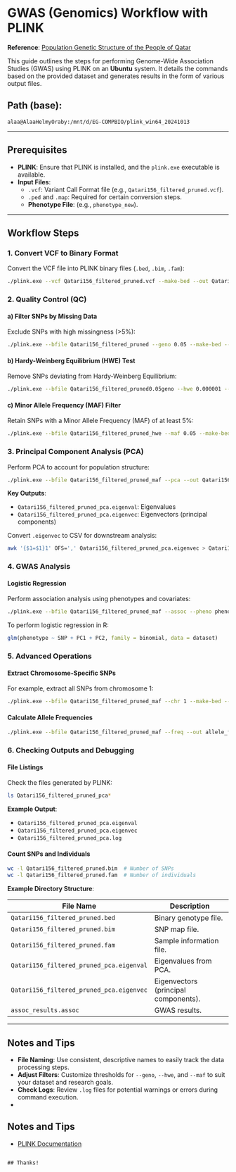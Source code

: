# GWAS (Genomics) Workflow with PLINK  
**Reference**: [Population Genetic Structure of the People of Qatar](https://pmc.ncbi.nlm.nih.gov/articles/PMC2896773/#app2)  

This guide outlines the steps for performing Genome-Wide Association Studies (GWAS) using PLINK on an **Ubuntu** system. It details the commands based on the provided dataset and generates results in the form of various output files.

## Path (base):  
`alaa@AlaaHelmyOraby:/mnt/d/EG-COMPBIO/plink_win64_20241013`

---

## Prerequisites  

- **PLINK**: Ensure that PLINK is installed, and the `plink.exe` executable is available.
- **Input Files**:  
  - `.vcf`: Variant Call Format file (e.g., `Qatari156_filtered_pruned.vcf`).
  - `.ped` and `.map`: Required for certain conversion steps.
  - **Phenotype File**: (e.g., `phenotype_new`).

---

## Workflow Steps  

### 1. Convert VCF to Binary Format  
Convert the VCF file into PLINK binary files (`.bed`, `.bim`, `.fam`):

```bash
./plink.exe --vcf Qatari156_filtered_pruned.vcf --make-bed --out Qatari156_filtered_pruned
```

### 2. Quality Control (QC)  
#### a) Filter SNPs by Missing Data  
Exclude SNPs with high missingness (>5%):

```bash
./plink.exe --bfile Qatari156_filtered_pruned --geno 0.05 --make-bed --out Qatari156_filtered_pruned0.05geno
```

#### b) Hardy-Weinberg Equilibrium (HWE) Test  
Remove SNPs deviating from Hardy-Weinberg Equilibrium:

```bash
./plink.exe --bfile Qatari156_filtered_pruned0.05geno --hwe 0.000001 --make-bed --out Qatari156_filtered_pruned_hwe
```

#### c) Minor Allele Frequency (MAF) Filter  
Retain SNPs with a Minor Allele Frequency (MAF) of at least 5%:

```bash
./plink.exe --bfile Qatari156_filtered_pruned_hwe --maf 0.05 --make-bed --out Qatari156_filtered_pruned_maf
```

### 3. Principal Component Analysis (PCA)  
Perform PCA to account for population structure:

```bash
./plink.exe --bfile Qatari156_filtered_pruned_maf --pca --out Qatari156_filtered_pruned_pca
```

**Key Outputs**:  
- `Qatari156_filtered_pruned_pca.eigenval`: Eigenvalues  
- `Qatari156_filtered_pruned_pca.eigenvec`: Eigenvectors (principal components)  

Convert `.eigenvec` to CSV for downstream analysis:

```bash
awk '{$1=$1}1' OFS=',' Qatari156_filtered_pruned_pca.eigenvec > Qatari156_filtered_pruned_pca.csv
```

### 4. GWAS Analysis  
#### Logistic Regression  
Perform association analysis using phenotypes and covariates:

```bash
./plink.exe --bfile Qatari156_filtered_pruned_maf --assoc --pheno phenotype_new --covar covariates.txt --covar-name PC1,PC2 --out assoc_results
```

To perform logistic regression in R:

```R
glm(phenotype ~ SNP + PC1 + PC2, family = binomial, data = dataset)
```

### 5. Advanced Operations  
#### Extract Chromosome-Specific SNPs  
For example, extract all SNPs from chromosome 1:

```bash
./plink.exe --bfile Qatari156_filtered_pruned_maf --chr 1 --make-bed --out chr1_data
```

#### Calculate Allele Frequencies  
```bash
./plink.exe --bfile Qatari156_filtered_pruned_maf --freq --out allele_freqs
```

### 6. Checking Outputs and Debugging  
#### File Listings  
Check the files generated by PLINK:

```bash
ls Qatari156_filtered_pruned_pca*
```

**Example Output**:  
- `Qatari156_filtered_pruned_pca.eigenval`  
- `Qatari156_filtered_pruned_pca.eigenvec`  
- `Qatari156_filtered_pruned_pca.log`  

#### Count SNPs and Individuals  
```bash
wc -l Qatari156_filtered_pruned.bim  # Number of SNPs
wc -l Qatari156_filtered_pruned.fam  # Number of individuals
```

**Example Directory Structure**:  

| File Name                                | Description                               |
|------------------------------------------|-------------------------------------------|
| `Qatari156_filtered_pruned.bed`          | Binary genotype file.                    |
| `Qatari156_filtered_pruned.bim`          | SNP map file.                            |
| `Qatari156_filtered_pruned.fam`          | Sample information file.                 |
| `Qatari156_filtered_pruned_pca.eigenval` | Eigenvalues from PCA.                    |
| `Qatari156_filtered_pruned_pca.eigenvec` | Eigenvectors (principal components).     |
| `assoc_results.assoc`                    | GWAS results.                            |

---

## Notes and Tips  

- **File Naming**: Use consistent, descriptive names to easily track the data processing steps.
- **Adjust Filters**: Customize thresholds for `--geno`, `--hwe`, and `--maf` to suit your dataset and research goals.
- **Check Logs**: Review `.log` files for potential warnings or errors during command execution.
-
## Notes and Tips  
- [PLINK Documentation](https://www.cog-genomics.org/plink/1.9/)
```

## Thanks!  
